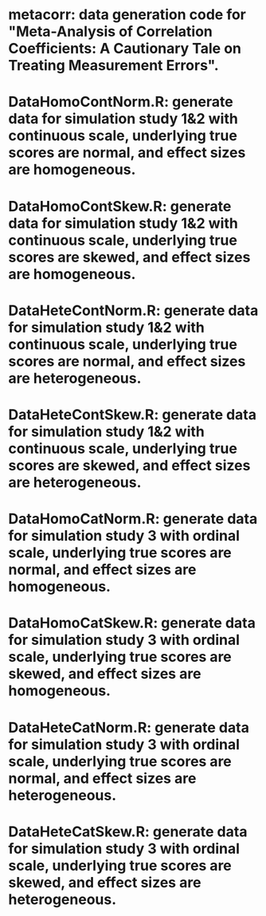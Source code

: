 # metacorr: data generation code for "Meta-Analysis of Correlation Coefficients: A Cautionary Tale on Treating Measurement Errors".
# DataHomoContNorm.R: generate data for simulation study 1&2 with continuous scale, underlying true scores are normal, and effect sizes are homogeneous.
# DataHomoContSkew.R: generate data for simulation study 1&2 with continuous scale, underlying true scores are skewed, and effect sizes are homogeneous.
# DataHeteContNorm.R: generate data for simulation study 1&2 with continuous scale, underlying true scores are normal, and effect sizes are heterogeneous.
# DataHeteContSkew.R: generate data for simulation study 1&2 with continuous scale, underlying true scores are skewed, and effect sizes are heterogeneous.
# DataHomoCatNorm.R: generate data for simulation study 3 with ordinal scale, underlying true scores are normal, and effect sizes are homogeneous.
# DataHomoCatSkew.R: generate data for simulation study 3 with ordinal scale, underlying true scores are skewed, and effect sizes are homogeneous.
# DataHeteCatNorm.R: generate data for simulation study 3 with ordinal scale, underlying true scores are normal, and effect sizes are heterogeneous.
# DataHeteCatSkew.R: generate data for simulation study 3 with ordinal scale, underlying true scores are skewed, and effect sizes are heterogeneous.
